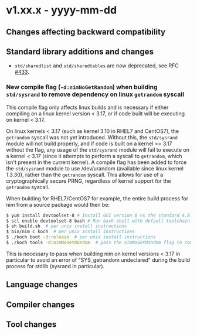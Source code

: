 # v1.xx.x - yyyy-mm-dd

## Changes affecting backward compatibility

## Standard library additions and changes


- `std/sharedlist` and `std/sharedtables` are now deprecated, see RFC [#433](https://github.com/nim-lang/RFCs/issues/433).

### New compile flag (`-d:nimNoGetRandom`) when building `std/sysrand` to remove dependency on linux `getrandom` syscall

This compile flag only affects linux builds and is necessary if either compiling on a linux kernel version < 3.17, or if code built will be executing on kernel < 3.17.

On linux kernels < 3.17 (such as kernel 3.10 in RHEL7 and CentOS7), the `getrandom` syscall was not yet introduced. Without this, the `std/sysrand` module will not build properly, and if code is built on a kernel >= 3.17 without the flag, any usage of the `std/sysrand` module will fail to execute on a kernel < 3.17 (since it attempts to perform a syscall to `getrandom`, which isn't present in the current kernel). A compile flag has been added to force the `std/sysrand` module to use /dev/urandom (available since linux kernel 1.3.30), rather than the `getrandom` syscall. This allows for use of a cryptographically secure PRNG, regardless of kernel support for the `getrandom` syscall.

When building for RHEL7/CentOS7 for example, the entire build process for nim from a source package would then be:
```sh
$ yum install devtoolset-8 # Install GCC version 8 vs the standard 4.8.5 on RHEL7/CentOS7. Alternatively use -d:nimEmulateOverflowChecks. See issue #13692 for details
$ scl enable devtoolset-8 bash # Run bash shell with default toolchain of gcc 8
$ sh build.sh  # per unix install instructions
$ bin/nim c koch  # per unix install instructions
$ ./koch boot -d:release  # per unix install instructions
$ ./koch tools -d:nimNoGetRandom  # pass the nimNoGetRandom flag to compile std/sysrand without support for getrandom syscall
```

This is necessary to pass when building nim on kernel versions < 3.17 in particular to avoid an error of "SYS_getrandom undeclared" during the build process for stdlib (sysrand in particular).

## Language changes


## Compiler changes


## Tool changes
